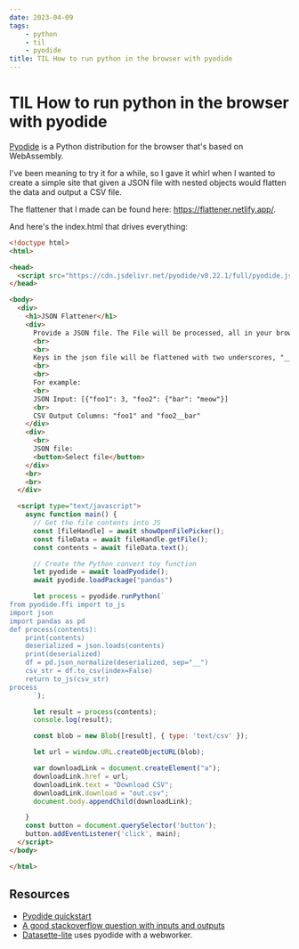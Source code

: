 ```yaml
---
date: 2023-04-09
tags:
    - python
    - til
    - pyodide
title: TIL How to run python in the browser with pyodide
---
```


# TIL How to run python in the browser with pyodide

[Pyodide](https://pyodide.org)  is a Python distribution for the browser that's based on WebAssembly.

I've been meaning to try it for a while, so I gave it whirl when I wanted to create a simple site that given a JSON file with nested objects would flatten the data and output a CSV file.

The flattener that I made can be found here: https://flattener.netlify.app/.

And here's the index.html that drives everything:

```html
<!doctype html>
<html>

<head>
  <script src="https://cdn.jsdelivr.net/pyodide/v0.22.1/full/pyodide.js"></script>
</head>

<body>
  <div>
    <h1>JSON Flattener</h1>
    <div>
      Provide a JSON file. The File will be processed, all in your browser, into a CSV file that can be loaded.
      <br>
      <br>
      Keys in the json file will be flattened with two underscores, "__", as the separator.
      <br>
      <br>
      For example:
      <br>
      JSON Input: [{"foo1": 3, "foo2": {"bar": "meow"}]
      <br>
      CSV Output Columns: "foo1" and "foo2__bar"
    </div>
    <div>
      <br>
      JSON file:
      <button>Select file</button>
    </div>
    <br>
    <br>
  </div>

  <script type="text/javascript">
    async function main() {
      // Get the file contents into JS
      const [fileHandle] = await showOpenFilePicker();
      const fileData = await fileHandle.getFile();
      const contents = await fileData.text();

      // Create the Python convert toy function
      let pyodide = await loadPyodide();
      await pyodide.loadPackage("pandas")

      let process = pyodide.runPython(`
from pyodide.ffi import to_js
import json
import pandas as pd
def process(contents):
    print(contents)
    deserialized = json.loads(contents)
    print(deserialized)
    df = pd.json_normalize(deserialized, sep="__")
    csv_str = df.to_csv(index=False)
    return to_js(csv_str)
process
      `);

      let result = process(contents);
      console.log(result);

      const blob = new Blob([result], { type: 'text/csv' });

      let url = window.URL.createObjectURL(blob);

      var downloadLink = document.createElement("a");
      downloadLink.href = url;
      downloadLink.text = "Download CSV";
      downloadLink.download = "out.csv";
      document.body.appendChild(downloadLink);

    }
    const button = document.querySelector('button');
    button.addEventListener('click', main);
  </script>
</body>

</html>
```

## Resources

- [Pyodide quickstart](https://pyodide.org/en/stable/usage/quickstart.html)
- [A good stackoverflow question with inputs and outputs](https://stackoverflow.com/questions/75860805/pass-dropdown-menu-selection-to-pyodide)
- [Datasette-lite](https://simonwillison.net/2022/May/4/datasette-lite/) uses pyodide with a webworker.



